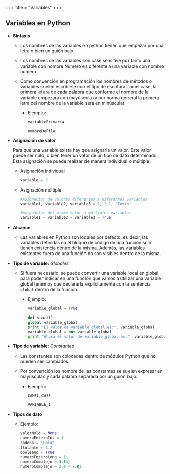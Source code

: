 +++
title = "Variables"
+++

## Variables en Python

- **Sintaxis**

  - Los nombres de las variables en python tienen que empezar por una letra o bien un guión bajo.
  - Los nombres de las variables son case sensitive por tanto una variable con nombre Numero es diferente a una variable con nombre numero
  - Como convención en programación los nombres de métodos o variables suelen escribirse con el tipo de escritura camel case, la primera letara de cada palabra que conforme el nombre de la variable empezará con mayúscula (y por norma general la primera letra del nombre de la variable será en minúscula).
  
    - Ejemplo:

       `variablePrimaria`

       `nombreDePila`

- **Asignación de valor**

  Para que una variable exista hay que asignarle un valor. Este valor puede ser nulo, o bien tener un valor de un tipo de dato determinado.
  Esta asignación se puede realizar de manera individual o múltiple

  - Asignación individual

    ```python
    variable = 1
    ```

  - Asignación múltiple

    ```python
    #Asignación de valores diferentes a diferentes variables
    variable1, variable2, variable3 = 1, 2.1, "Texto"

    #Asignación del mismo valor a múltiples variables
    variable1 = variable2 = variable3 = True
    ```

- **Alcance**

  - Las variables en Python son locales por defecto, es decir, las variables definidas en el bloque de código de una función sólo tienen existencia dentro de la misma. Además, las variables existentes fuera de una función no son visibles dentro de la misma.

- **Tipo de variable:** *Globales*

  - Si fuera necesario, se puede convertir una variable local en global, para poder indicar en una función que vamos a utilizar una variable global tenemos que declararla explícitamente con la sentencia `global` dentro de la función.

    - Ejemplo:

      ```python
      variable_global = True

      def start():
      global variable_global
      print "El valor de variable_global es:", variable_global
      variable_global = not variable_global
      print "Ahora el valor de variable_global es:", variable_global
      ```

- **Tipo de variable:** *Constantes*

  - Las constantes son colocadas dentro de módulos Python que no pueden ser cambiados.
  - Por convención los nombre de las constantes se suelen expresar en mayúsculas y cada palabra separada por un guión bajo.

    - Ejemplo:

      `CAMEL_CASE`

      `VARIABLE_1`

- **Tipos de dato**
  - Ejemplo:

      ```python
      valorNulo = None
      numeroEnteroInt = 1
      cadena = "Hola"
      flotante = 1.2
      booleano = True
      numeroEnteroLong = 1L
      numeroComplejo = 3.14j
      numeroComplejo = 2.1 + 7.8j
      ```